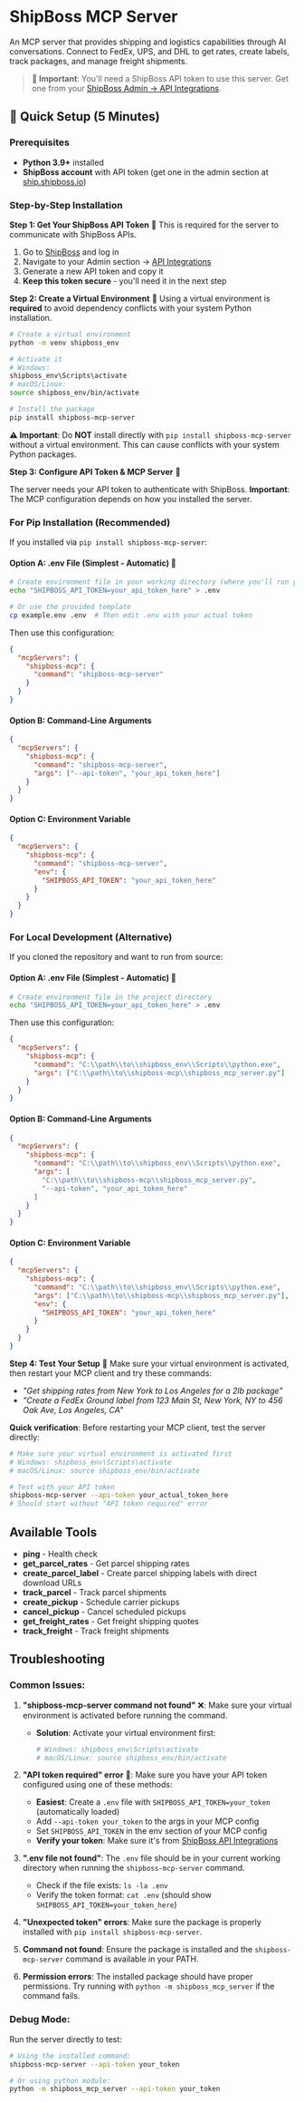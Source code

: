 # ShipBoss MCP Server

An MCP server that provides shipping and logistics capabilities through AI conversations. Connect to FedEx, UPS, and DHL to get rates, create labels, track packages, and manage freight shipments.

> **🔑 Important**: You'll need a ShipBoss API token to use this server. Get one from your [ShipBoss Admin → API Integrations](https://ship.shipboss.io/customer-admin/api-integrations).

## 🚀 Quick Setup (5 Minutes)

### Prerequisites
- **Python 3.9+** installed
- **ShipBoss account** with API token (get one in the admin section at [ship.shipboss.io](https://ship.shipboss.io))

### Step-by-Step Installation

**Step 1: Get Your ShipBoss API Token** 🔑
This is required for the server to communicate with ShipBoss APIs.

1. Go to [ShipBoss](https://ship.shipboss.io) and log in
2. Navigate to your Admin section → [API Integrations](https://ship.shipboss.io/customer-admin/api-integrations)
3. Generate a new API token and copy it
4. **Keep this token secure** - you'll need it in the next step

**Step 2: Create a Virtual Environment** 🐍
Using a virtual environment is **required** to avoid dependency conflicts with your system Python installation.

```bash
# Create a virtual environment
python -m venv shipboss_env

# Activate it
# Windows:
shipboss_env\Scripts\activate
# macOS/Linux:
source shipboss_env/bin/activate

# Install the package
pip install shipboss-mcp-server
```

**⚠️ Important**: Do **NOT** install directly with `pip install shipboss-mcp-server` without a virtual environment. This can cause conflicts with your system Python packages.

**Step 3: Configure API Token & MCP Server** 🔑

The server needs your API token to authenticate with ShipBoss. **Important**: The MCP configuration depends on how you installed the server.

### For Pip Installation (Recommended)
If you installed via `pip install shipboss-mcp-server`:

#### Option A: .env File (Simplest - Automatic) 📁
```bash
# Create environment file in your working directory (where you'll run your MCP client)
echo "SHIPBOSS_API_TOKEN=your_api_token_here" > .env

# Or use the provided template
cp example.env .env  # Then edit .env with your actual token
```

Then use this configuration:
```json
{
  "mcpServers": {
    "shipboss-mcp": {
      "command": "shipboss-mcp-server"
    }
  }
}
```

#### Option B: Command-Line Arguments
```json
{
  "mcpServers": {
    "shipboss-mcp": {
      "command": "shipboss-mcp-server",
      "args": ["--api-token", "your_api_token_here"]
    }
  }
}
```

#### Option C: Environment Variable
```json
{
  "mcpServers": {
    "shipboss-mcp": {
      "command": "shipboss-mcp-server",
      "env": {
        "SHIPBOSS_API_TOKEN": "your_api_token_here"
      }
    }
  }
}
```

### For Local Development (Alternative)
If you cloned the repository and want to run from source:

#### Option A: .env File (Simplest - Automatic) 📁
```bash
# Create environment file in the project directory
echo "SHIPBOSS_API_TOKEN=your_api_token_here" > .env
```

Then use this configuration:
```json
{
  "mcpServers": {
    "shipboss-mcp": {
      "command": "C:\\path\\to\\shipboss_env\\Scripts\\python.exe",
      "args": ["C:\\path\\to\\shipboss-mcp\\shipboss_mcp_server.py"]
    }
  }
}
```

#### Option B: Command-Line Arguments
```json
{
  "mcpServers": {
    "shipboss-mcp": {
      "command": "C:\\path\\to\\shipboss_env\\Scripts\\python.exe",
      "args": [
        "C:\\path\\to\\shipboss-mcp\\shipboss_mcp_server.py",
        "--api-token", "your_api_token_here"
      ]
    }
  }
}
```

#### Option C: Environment Variable
```json
{
  "mcpServers": {
    "shipboss-mcp": {
      "command": "C:\\path\\to\\shipboss_env\\Scripts\\python.exe",
      "args": ["C:\\path\\to\\shipboss-mcp\\shipboss_mcp_server.py"],
      "env": {
        "SHIPBOSS_API_TOKEN": "your_api_token_here"
      }
    }
  }
}
```



**Step 4: Test Your Setup** 🧪
Make sure your virtual environment is activated, then restart your MCP client and try these commands:
- *"Get shipping rates from New York to Los Angeles for a 2lb package"*
- *"Create a FedEx Ground label from 123 Main St, New York, NY to 456 Oak Ave, Los Angeles, CA"*

**Quick verification**: Before restarting your MCP client, test the server directly:
```bash
# Make sure your virtual environment is activated first
# Windows: shipboss_env\Scripts\activate
# macOS/Linux: source shipboss_env/bin/activate

# Test with your API token
shipboss-mcp-server --api-token your_actual_token_here
# Should start without "API token required" error
```

## Available Tools

- **ping** - Health check
- **get_parcel_rates** - Get parcel shipping rates
- **create_parcel_label** - Create parcel shipping labels with direct download URLs
- **track_parcel** - Track parcel shipments
- **create_pickup** - Schedule carrier pickups
- **cancel_pickup** - Cancel scheduled pickups
- **get_freight_rates** - Get freight shipping quotes
- **track_freight** - Track freight shipments

## Troubleshooting

### Common Issues:

1. **"shipboss-mcp-server command not found"** ❌: Make sure your virtual environment is activated before running the command.
   - **Solution**: Activate your virtual environment first:
     ```bash
     # Windows: shipboss_env\Scripts\activate
     # macOS/Linux: source shipboss_env/bin/activate
     ```

2. **"API token required" error** 🔐: Make sure you have your API token configured using one of these methods:
   - **Easiest**: Create a `.env` file with `SHIPBOSS_API_TOKEN=your_token` (automatically loaded)
   - Add `--api-token your_token` to the args in your MCP config
   - Set `SHIPBOSS_API_TOKEN` in the env section of your MCP config
   - **Verify your token**: Make sure it's from [ShipBoss API Integrations](https://ship.shipboss.io/customer-admin/api-integrations)

2. **".env file not found"**: The `.env` file should be in your current working directory when running the `shipboss-mcp-server` command.
   - Check if the file exists: `ls -la .env`
   - Verify the token format: `cat .env` (should show `SHIPBOSS_API_TOKEN=your_token_here`)

3. **"Unexpected token" errors**: Make sure the package is properly installed with `pip install shipboss-mcp-server`.

4. **Command not found**: Ensure the package is installed and the `shipboss-mcp-server` command is available in your PATH.

5. **Permission errors**: The installed package should have proper permissions. Try running with `python -m shipboss_mcp_server` if the command fails.

### Debug Mode:
Run the server directly to test:
```bash
# Using the installed command:
shipboss-mcp-server --api-token your_token

# Or using python module:
python -m shipboss_mcp_server --api-token your_token
```
